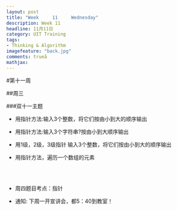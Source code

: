 ```yaml
---
layout: post
title: "Week	 11 	Wednesday"
description: Week 11
headline: 11月11日
category: UIT Training
tags:  
- Thinking & Algorithm
imagefeature: "back.jpg"
comments: trueå
mathjax: 
---
```


#第十一周

##周三
 
###双十一主题

* 用指针方法:输入3个整数，将它们按由小到大的顺序输出
  
* 用指针方法:输入3个字符串?按由小到大顺序输出
* 用1级，2级，3级指针  输入3个整数，将它们按由小到大的顺序输出
* 用指针方法，遍历一个数组的元素

<br><br>

* 周四题目考点：指针

* 通知:	下周一开宣讲会，都5：40到教室！